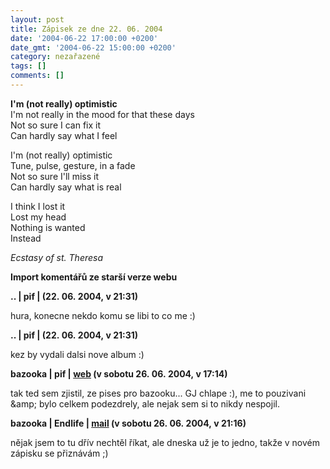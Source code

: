 ```yaml
---
layout: post
title: Zápisek ze dne 22. 06. 2004
date: '2004-06-22 17:00:00 +0200'
date_gmt: '2004-06-22 15:00:00 +0200'
category: nezařazené
tags: []
comments: []
---
```

<p class="odsazeny"><strong>I'm (not really) optimistic</strong><br>  I'm not really in the mood for that these days<br>  Not so sure I can fix it<br>  Can hardly say what I feel</p>
<p class="odsazeny">I'm (not really) optimistic<br>  Tune, pulse, gesture, in a fade<br>  Not so sure I'll miss it<br>  Can hardly say what is real</p>
<p class="odsazeny">I think I lost it<br>  Lost my head<br>  Nothing is wanted<br>  Instead</p>
<p class="odsazeny"><em>Ecstasy of st. Theresa</em></p>
<div class="import-komentaru">
<p><strong>Import komentářů ze starší verze webu</strong></p>
<div class="comment">
<p style="font-weight:bold"><span class="compredmet">..</span> | <span class="comname">pif</span> | (22.&nbsp;06.&nbsp;2004,&nbsp;v&nbsp;21:31)</p>
<p>hura, konecne nekdo komu se libi to co me :) </p>
</div>
<div class="comment">
<p style="font-weight:bold"><span class="compredmet">..</span> | <span class="comname">pif</span> | (22.&nbsp;06.&nbsp;2004,&nbsp;v&nbsp;21:31)</p>
<p>kez by vydali dalsi nove album :) </p>
</div>
<div class="comment">
<p style="font-weight:bold"><span class="compredmet">bazooka</span> | <span class="comname">pif</span> |  <a href="http://www.pifik.com">web</a> (v&nbsp;sobotu&nbsp;26.&nbsp;06.&nbsp;2004,&nbsp;v&nbsp;17:14)</p>
<p>tak ted sem zjistil, ze pises pro bazooku... GJ chlape :), me to pouzivani &amp;amp; bylo celkem podezdrely, ale nejak sem si to nikdy nespojil. </p>
</div>
<div class="comment">
<p style="font-weight:bold"><span class="compredmet">bazooka</span> | <span class="comname">Endlife</span> |  <a href="mailto:jan.martinek@post.cz">mail</a> (v&nbsp;sobotu&nbsp;26.&nbsp;06.&nbsp;2004,&nbsp;v&nbsp;21:16)</p>
<p>nějak jsem to tu dřív nechtěl říkat, ale dneska už je to jedno, takže v novém zápisku se přiznávám ;) </p>
</div>
</div>
